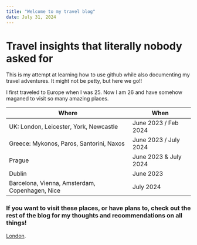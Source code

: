 ```yaml
---
title: "Welcome to my travel blog"
date: July 31, 2024
---
```


# Travel insights that literally nobody asked for
This is my attempt at learning how to use github while also documenting my travel adventures. 
It might not be petty, but here we go!! 

I first traveled to Europe when I was 25. Now I am 26 and have somehow maganed to visit so many amazing places.

| Where | When |
| ----------- | ----------- |
| UK: London, Leicester, York, Newcastle | June 2023 / Feb 2024 |
| Greece: Mykonos, Paros, Santorini, Naxos | June 2023 / July 2024 |
| Prague | June 2023 & July 2024 |
| Dublin | June 2023 |
| Barcelona, Vienna, Amsterdam, Copenhagen, Nice | July 2024 |

### If you want to visit these places, or have plans to, check out the rest of the blog for my thoughts and recommendations on all things!

[London](./london.md).
